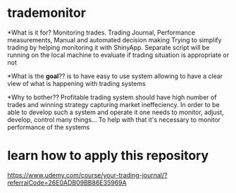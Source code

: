 # trademonitor
*What is it for?
Monitoring trades. Trading Journal, Performance measurements, Manual and automated decision making
Trying to simplify trading by helping monitoring it with ShinyApp. 
Separate script will be running on the local machine to evaluate if trading situation is appropriate or not

*What is the **goal**??
is to have easy to use system allowing to have a clear view of what is happening with trading systems

*Why to bother??
Profitable trading system should have high number of trades and winning strategy capturing market ineffeciency.
In order to be able to develop such a system and operate it one needs to monitor, adjust, develop, control many things...
To help with that it's necessary to monitor performance of the systems

# learn how to apply this repository

https://www.udemy.com/course/your-trading-journal/?referralCode=26E0ADB09BB86E35969A
